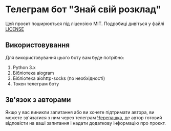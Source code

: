 # Телеграм бот "Знай свій розклад"

Цей проєкт поширюється під ліцензією MIT. Подробиці дивіться у файлі [LICENSE](LISENSE)

## Використовування

Для використовування цього боту вам буде потрібно:
  1. Python 3.x
  2. Бібліотека aiogram
  3. Бібліотека aiohttp-socks (по необхідності)
  4. Токен телеграм боту

## Зв'язок з авторами

Якщо у вас виникли запитання або ви хочете підтримати автора, ви можете зв'язатися з ним через телеграм [Черепашка](https://t.me/d3769), де автор готовий відповісти на ваші запитання і надати додаткову інформацію про проєкт.
